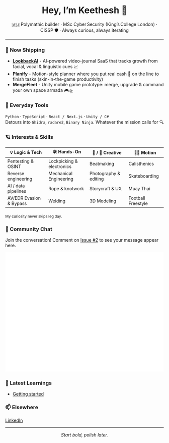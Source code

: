 <!-- GitHub profile README -->
<h1 align="center">Hey, I’m Keethesh 👋</h1>
<p align="center">
  🇲🇺  Polymathic builder · MSc Cyber Security (King’s College London) · CISSP 🛡️ · Always curious, always iterating
</p>

---

### 🚢  Now Shipping
- **[LookbackAI](https://lookbackai.com)** - AI-powered video-journal SaaS that tracks growth from facial, vocal & linguistic cues 📈  
- **Planify** - Motion-style planner where you put real cash 💸 on the line to finish tasks (skin-in-the-game productivity)  
- **MergeFleet** - Unity mobile game prototype: merge, upgrade & command your own space armada 🎮🛸  

### 🧰  Everyday Tools
`Python` · `TypeScript` · `React / Next.js` · `Unity / C#`  
Detours into `Ghidra`, `radare2`, `Binary Ninja`. Whatever the mission calls for 🔍

### 🪐  Interests & Skills
| 💡 Logic & Tech | 🛠️ Hands-On | 🎵 / 🎨 Creative | 🏃‍♂️ Motion |
|-----------------|-------------|-----------------|--------------|
| Pentesting & OSINT | Lockpicking & electronics | Beatmaking | Calisthenics |
| Reverse engineering | Mechanical Engineering | Photography & editing | Skateboarding |
| AI / data pipelines | Rope & knotwork | Storycraft & UX | Muay Thai |
| AV/EDR Evasion & Bypass | Welding | 3D Modeling | Football Freestyle |

<sub>My curiosity never skips leg day.</sub>

### 💬 Community Chat
Join the conversation! Comment on [Issue #2](https://github.com/keethesh/keethesh/issues/2) to see your message appear here.

![GitHub Chat](chat-display.svg?v=1754000620)

### 🧠 Latest Learnings

<!-- TIL_START -->
* [Getting started](til/001-getting-started.md)
<!-- TIL_END -->

### 📫  Elsewhere
[LinkedIn](https://www.linkedin.com/in/keethesh)

---

<p align="center"><em>Start bold, polish later.</em></p>
